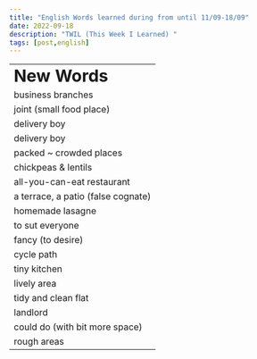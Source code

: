 ```yaml
---
title: "English Words learned during from until 11/09-18/09"
date: 2022-09-18
description: "TWIL (This Week I Learned) "
tags: [post,english]
---
```

<table border="0">
 <tr>
    <td><b style="font-size:30px">New Words</b></td>
 </tr>
 <tr>
    <td>business branches</td>
 </tr>
 <tr>
    <td>joint (small food place)</td>
 </tr>
 <tr>
    <td>delivery boy</td>
 </tr>
  <tr>
    <td>delivery boy</td>
 </tr>
  <tr>
    <td>packed ~ crowded places</td>
 </tr>
  <tr>
    <td>chickpeas & lentils</td>
 </tr>
  <tr>
    <td>all-you-can-eat restaurant</td>
 </tr>
  <tr>
    <td>a terrace, a patio (false cognate)</td>
 </tr>
 <tr>
    <td>homemade lasagne</td>
 </tr>
 <tr>
    <td>to sut everyone</td>
 </tr>
 <tr>
    <td>fancy (to desire)</td>
 </tr>
  <tr>
    <td>cycle path</td>
 </tr>
  <tr>
    <td>tiny kitchen</td>
 </tr>
<tr>
    <td>lively area</td>
 </tr>
 <tr>
    <td>tidy and clean flat</td>
 </tr>
 <tr>
    <td>landlord</td>
 </tr>
 <tr>
    <td>could do (with bit more space)</td>
 </tr>
 <tr>
    <td>rough areas</td>
 </tr>
</table>
